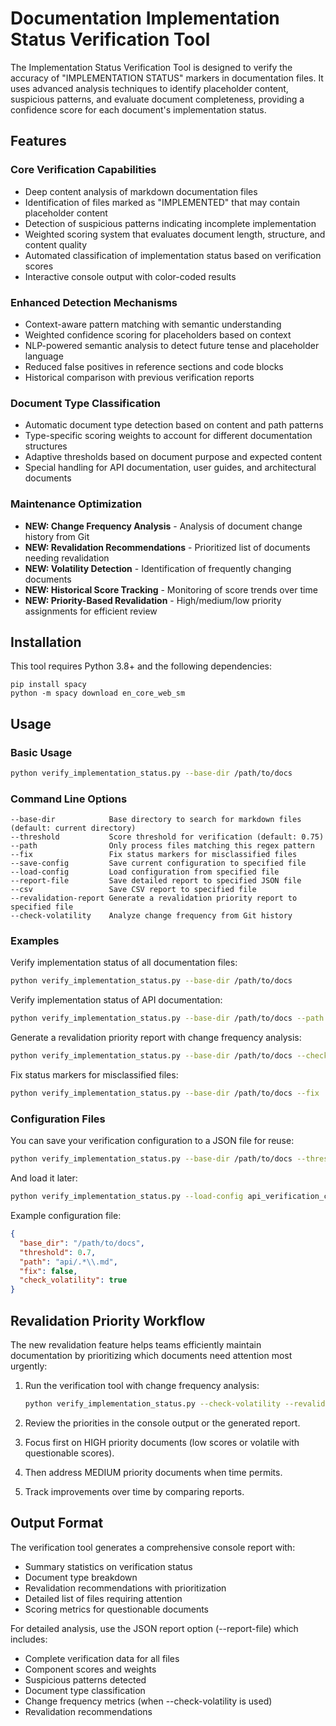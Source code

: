 # Documentation Implementation Status Verification Tool

The Implementation Status Verification Tool is designed to verify the accuracy of "IMPLEMENTATION STATUS" markers in documentation files. It uses advanced analysis techniques to identify placeholder content, suspicious patterns, and evaluate document completeness, providing a confidence score for each document's implementation status.

## Features

### Core Verification Capabilities
- Deep content analysis of markdown documentation files
- Identification of files marked as "IMPLEMENTED" that may contain placeholder content
- Detection of suspicious patterns indicating incomplete implementation
- Weighted scoring system that evaluates document length, structure, and content quality
- Automated classification of implementation status based on verification scores
- Interactive console output with color-coded results

### Enhanced Detection Mechanisms
- Context-aware pattern matching with semantic understanding
- Weighted confidence scoring for placeholders based on context
- NLP-powered semantic analysis to detect future tense and placeholder language
- Reduced false positives in reference sections and code blocks
- Historical comparison with previous verification reports

### Document Type Classification
- Automatic document type detection based on content and path patterns
- Type-specific scoring weights to account for different documentation structures
- Adaptive thresholds based on document purpose and expected content
- Special handling for API documentation, user guides, and architectural documents

### Maintenance Optimization
- **NEW: Change Frequency Analysis** - Analysis of document change history from Git
- **NEW: Revalidation Recommendations** - Prioritized list of documents needing revalidation
- **NEW: Volatility Detection** - Identification of frequently changing documents
- **NEW: Historical Score Tracking** - Monitoring of score trends over time
- **NEW: Priority-Based Revalidation** - High/medium/low priority assignments for efficient review

## Installation

This tool requires Python 3.8+ and the following dependencies:

```
pip install spacy
python -m spacy download en_core_web_sm
```

## Usage

### Basic Usage

```bash
python verify_implementation_status.py --base-dir /path/to/docs
```

### Command Line Options

```
--base-dir            Base directory to search for markdown files (default: current directory)
--threshold           Score threshold for verification (default: 0.75)
--path                Only process files matching this regex pattern
--fix                 Fix status markers for misclassified files
--save-config         Save current configuration to specified file
--load-config         Load configuration from specified file
--report-file         Save detailed report to specified JSON file
--csv                 Save CSV report to specified file
--revalidation-report Generate a revalidation priority report to specified file
--check-volatility    Analyze change frequency from Git history
```

### Examples

Verify implementation status of all documentation files:
```bash
python verify_implementation_status.py --base-dir /path/to/docs
```

Verify implementation status of API documentation:
```bash
python verify_implementation_status.py --base-dir /path/to/docs --path "api/.*\.md"
```

Generate a revalidation priority report with change frequency analysis:
```bash
python verify_implementation_status.py --base-dir /path/to/docs --check-volatility --revalidation-report revalidation_priorities.json
```

Fix status markers for misclassified files:
```bash
python verify_implementation_status.py --base-dir /path/to/docs --fix
```

### Configuration Files

You can save your verification configuration to a JSON file for reuse:

```bash
python verify_implementation_status.py --base-dir /path/to/docs --threshold 0.7 --save-config api_verification_config.json
```

And load it later:

```bash
python verify_implementation_status.py --load-config api_verification_config.json
```

Example configuration file:
```json
{
  "base_dir": "/path/to/docs",
  "threshold": 0.7,
  "path": "api/.*\\.md",
  "fix": false,
  "check_volatility": true
}
```

## Revalidation Priority Workflow

The new revalidation feature helps teams efficiently maintain documentation by prioritizing which documents need attention most urgently:

1. Run the verification tool with change frequency analysis:
   ```bash
   python verify_implementation_status.py --check-volatility --revalidation-report revalidation.json
   ```

2. Review the priorities in the console output or the generated report.

3. Focus first on HIGH priority documents (low scores or volatile with questionable scores).

4. Then address MEDIUM priority documents when time permits.

5. Track improvements over time by comparing reports.

## Output Format

The verification tool generates a comprehensive console report with:

- Summary statistics on verification status
- Document type breakdown
- Revalidation recommendations with prioritization
- Detailed list of files requiring attention
- Scoring metrics for questionable documents

For detailed analysis, use the JSON report option (--report-file) which includes:
- Complete verification data for all files
- Component scores and weights
- Suspicious patterns detected
- Document type classification
- Change frequency metrics (when --check-volatility is used)
- Revalidation recommendations 